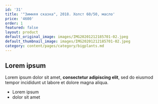 ```yaml
---
id: '31'
title: '"Зимняя сказка", 2018. Холст 60/50, масло'
price: '4600'
order: 1
featured: false
layout: product
default_original_image: images/IMG20201212185701-02.jpeg
default_thumbnail_image: images/IMG20201212185701-02.jpeg
category: content/pages/category/bigplants.md
---
```

## Lorem ipsum

Lorem ipsum dolor sit amet, **consectetur adipiscing elit**, sed do eiusmod tempor incididunt ut labore et dolore magna aliqua.

- Lorem ipsum
- dolor sit amet